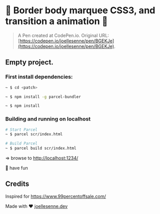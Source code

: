# 👋 Border body marquee CSS3, and transition a animation 🚀

>A Pen created at CodePen.io. Original URL: [https://codepen.io/joellesenne/pen/BGEKJe](https://codepen.io/joellesenne/pen/BGEKJe).

## Empty project.

### First install dependencies:

```bash
~ $ cd <patch>

~ $ npm install -g parcel-bundler

~ $ npm install
```

### Building and running on localhost

```bash
# Start Parcel
~ $ parcel scr/index.html

# Build Parcel
~ $ parcel build scr/index.html
```

=> browse to [http://localhost:1234/](http://localhost:1234/)

🎉 have fun

## Credits

Inspired for <https://www.99percentoffsale.com/>

Made with ❤️ [joellesenne.dev](https://joellesenne.dev/)


